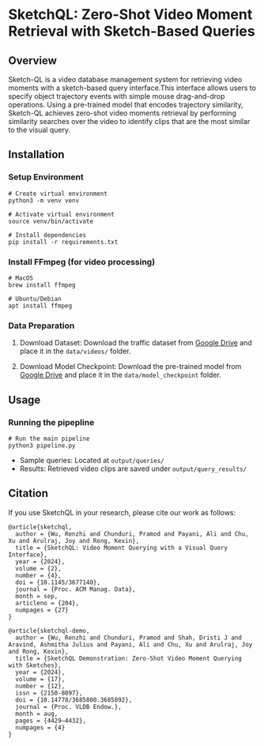 # SketchQL: Zero-Shot Video Moment Retrieval with Sketch-Based Queries

## Overview
Sketch-QL is a video database management system for retrieving video moments with a sketch-based query interface.This interface allows users to specify object trajectory events with simple mouse drag-and-drop operations. Using a pre-trained model that encodes trajectory similarity, Sketch-QL achieves zero-shot video moments retrieval by performing similarity searches over the video to identify clips that are the most similar to the visual query.

## Installation

### Setup Environment
```
# Create virtual environment
python3 -m venv venv

# Activate virtual environment
source venv/bin/activate

# Install dependencies
pip install -r requirements.txt
```
### Install FFmpeg (for video processing)
```
# MacOS
brew install ffmpeg

# Ubuntu/Debian
apt install ffmpeg
```

### Data Preparation
1. Download Dataset: Download the traffic dataset from [Google Drive](https://drive.google.com/file/d/1DIy0NOBPTnRaDsnqSl-o1e3vAeFfM3Kz/view?usp=sharing) and place it in the `data/videos/` folder.


2. Download Model Checkpoint: Download the pre-trained model from [Google Drive](https://drive.google.com/file/d/1DIy0NOBPTnRaDsnqSl-o1e3vAeFfM3Kz/view?usp=sharing) and place it in the `data/model_checkpoint` folder.

## Usage

### Running the pipepline
```
# Run the main pipeline
python3 pipeline.py
```
- Sample queries: Located at `output/queries/`
- Results: Retrieved video clips are saved under `output/query_results/`


## Citation
If you use SketchQL in your research, please cite our work as follows:
```
@article{sketchql,
  author = {Wu, Renzhi and Chunduri, Pramod and Payani, Ali and Chu, Xu and Arulraj, Joy and Rong, Kexin},
  title = {SketchQL: Video Moment Querying with a Visual Query Interface},
  year = {2024},
  volume = {2},
  number = {4},
  doi = {10.1145/3677140},
  journal = {Proc. ACM Manag. Data},
  month = sep,
  articleno = {204},
  numpages = {27}
}

@article{sketchql-demo,
  author = {Wu, Renzhi and Chunduri, Pramod and Shah, Dristi J and Aravind, Ashmitha Julius and Payani, Ali and Chu, Xu and Arulraj, Joy and Rong, Kexin},
  title = {SketchQL Demonstration: Zero-Shot Video Moment Querying with Sketches},
  year = {2024},
  volume = {17},
  number = {12},
  issn = {2150-8097},
  doi = {10.14778/3685800.3685892},
  journal = {Proc. VLDB Endow.},
  month = aug,
  pages = {4429–4432},
  numpages = {4}
}
```
